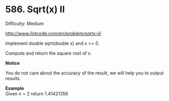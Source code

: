 # 586. Sqrt(x) II

Difficulty: Medium

http://www.lintcode.com/en/problem/sqrtx-ii/

Implement double sqrt(double x) and x >= 0.

Compute and return the square root of x.

**Notice**  

You do not care about the accuracy of the result, we will help you to output results.

**Example**  
Given n = 2 return 1.41421356
